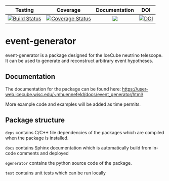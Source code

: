 | Testing | Coverage | Documentation | DOI |
| :-----: | :------: | :-----------: | :-----: |
| [![Build Status](https://travis-ci.com/icecube/event-generator.svg?branch=master)](https://travis-ci.com/icecube/event-generator) | [![Coverage Status](https://codecov.io/gh/icecube/event-generator/branch/master/graph/badge.svg)](https://codecov.io/gh/icecube/event-generator/branch/master) | [![](https://img.shields.io/badge/docs-stable-blue.svg)](https://user-web.icecube.wisc.edu/~mhuennefeld/docs/event_generator/html/) | [![DOI](https://zenodo.org/badge/244745589.svg)](https://zenodo.org/badge/latestdoi/244745589) |

# event-generator
event-generator is a package designed for the IceCube neutrino telescope. It can be used to generate and reconstruct arbitrary event
hypotheses.

## Documentation

The documentation for the package can be found here: <https://user-web.icecube.wisc.edu/~mhuennefeld/docs/event_generator/html/>

More example code and examples will be added as time permits.

## Package structure

`deps` contains C/C++ file dependencies of the packages which are compiled when
the package is installed.

`docs` contains Sphinx documentation which is automatically build from in-code 
comments and deployed

`egenerator` contains the python source code of the package.

`test` contains unit tests which can be run locally

